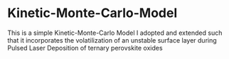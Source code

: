 # Kinetic-Monte-Carlo-Model
This is a simple Kinetic-Monte-Carlo Model I adopted and extended such that it incorporates the volatilization of an unstable surface layer during Pulsed Laser Deposition of ternary perovskite oxides
